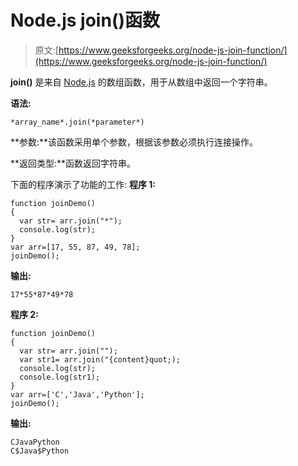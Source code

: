 # Node.js join()函数

> 原文:[https://www.geeksforgeeks.org/node-js-join-function/](https://www.geeksforgeeks.org/node-js-join-function/)

**join()** 是来自 [Node.js](https://www.geeksforgeeks.org/introduction-to-nodejs/) 的数组函数，用于从数组中返回一个字符串。

**语法:**

```
*array_name*.join(*parameter*)
```

**参数:**该函数采用单个参数，根据该参数必须执行连接操作。

**返回类型:**函数返回字符串。

下面的程序演示了功能的工作:
**程序 1:**

```
function joinDemo()
{
  var str= arr.join("*");
  console.log(str);
}
var arr=[17, 55, 87, 49, 78];
joinDemo();
```

**输出:**

```
17*55*87*49*78
```

**程序 2:**

```
function joinDemo()
{
  var str= arr.join("");
  var str1= arr.join("{content}quot;);
  console.log(str);
  console.log(str1);  
}
var arr=['C','Java','Python'];
joinDemo();
```

**输出:**

```
CJavaPython
C$Java$Python
```